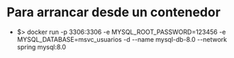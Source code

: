 # Para arrancar desde un contenedor
- $> docker run -p 3306:3306 -e MYSQL_ROOT_PASSWORD=123456 -e MYSQL_DATABASE=msvc_usuarios -d --name mysql-db-8.0 --network spring mysql:8.0